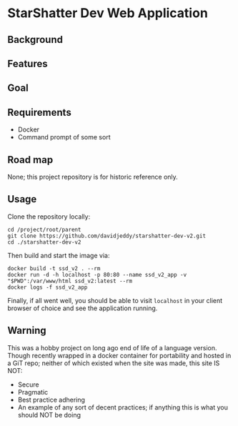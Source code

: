 # StarShatter Dev Web Application

## Background

## Features

## Goal

## Requirements
 - Docker
 - Command prompt of some sort
 
## Road map
None; this project repository is for historic reference only.

## Usage
Clone the repository locally:
```
cd /project/root/parent
git clone https://github.com/davidjeddy/starshatter-dev-v2.git
cd ./starshatter-dev-v2
```

Then build and start the image via:

```
docker build -t ssd_v2 . --rm
docker run -d -h localhost -p 80:80 --name ssd_v2_app -v "$PWD":/var/www/html ssd_v2:latest --rm
docker logs -f ssd_v2_app
```

Finally, if all went well, you should be able to visit `localhost` in your client browser of choice and see the 
application running.


## Warning
This was a hobby project on long ago end of life of a language version.
Though recently wrapped in a docker container for portability and hosted in a GiT repo; neither of which existed when
the site was made, this site IS NOT:
 - Secure
 - Pragmatic
 - Best practice adhering
 - An example of any sort of decent practices; if anything this is what you should NOT be doing
